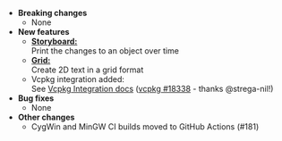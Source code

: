 <!-- See the [v.x.y.z milestone](https://github.com/approvals/ApprovalTests.cpp/milestone/__MILESTONE_NUMBER__?closed=1) for the full list of changes. -->

* **Breaking changes**
    * None
* **New features**
    * [**Storyboard:**](/doc/reference/Storyboard.md#top)   
      Print the changes to an object over time
    * [**Grid:**](/doc/reference/Grid.md#top)   
      Create 2D text in a grid format
    * Vcpkg integration added:  
      See [Vcpkg Integration docs](/doc/VcpkgIntegration.md#top) ([vcpkg #18338](https://github.com/microsoft/vcpkg/pull/18338) - thanks @strega-nil!)
* **Bug fixes**
    * None
* **Other changes**
    * CygWin and MinGW CI builds moved to GitHub Actions (#181)
  

